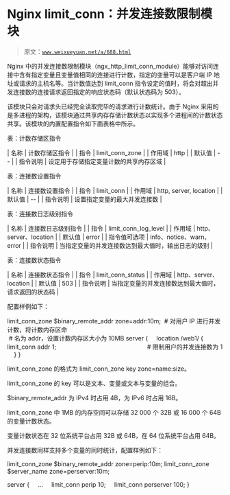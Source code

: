 # Nginx limit_conn：并发连接数限制模块

> 原文：[`www.weixueyuan.net/a/688.html`](http://www.weixueyuan.net/a/688.html)

Nginx 中的并发连接数限制模块（ngx_http_limit_conn_module）能够对访问连接中含有指定变量且变量值相同的连接进行计数，指定的变量可以是客户端 IP 地址或请求的主机名等。当计数值达到 limit_conn 指令设定的值时，将会对超出并发连接数的连接请求返回指定的响应状态码（默认状态码为 503）。

该模块只会对请求头已经完全读取完毕的请求进行计数统计。由于 Nginx 采用的是多进程的架构，该模块通过共享内存存储计数状态以实现多个进程间的计数状态共享。该模块的内置配置指令如下面表格中所示。

表：计数存储区指令

| 名称 | 计数存储区指令 |
| 指令 | limit_conn_zone |
| 作用域 | http |
| 默认值 | -- |
| 指令说明 | 设定用于存储指定变量计数的共享内存区域 |

表：连接数设置指令

| 名称 | 连接数设置指令 |
| 指令 | limit_conn |
| 作用域 | http, server, location |
| 默认值 | -- |
| 指令说明 | 设置指定变量的最大并发连接数 |

表：连接数日志级别指令

| 名称 | 连接数日志级别指令 |
| 指令 | limit_conn_log_level |
| 作用域 | http、server、location |
| 默认值 | error |
| 指令值可选项 | info、notice、warn、error |
| 指令说明 | 当指定变量的并发连接数达到最大值时，输出日志的级别 |

表：连接数状态指令

| 名称 | 连接数状态指令 |
| 指令 | limit_conn_status |
| 作用域 | http、server、location |
| 默认值 | 503 |
| 指令说明 | 当指定变量的并发连接数达到最大值时，请求返回的状态码 |

配置样例如下：

limit_conn_zone $binary_remote_addr zone=addr:10m;  # 对用户 IP 进行并发计数，将计数内存区命
                                                                                           # 名为 addr，设置计数内存区大小为 10MB
server {
    location /web1/ {
        limit_conn addr 1;                                                      # 限制用户的并发连接数为 1
    }
}

limit_conn_zone 的格式为 limit_conn_zone key zone=name:size。

limit_conn_zone 的 key 可以是文本、变量或文本与变量的组合。

$binary_remote_addr 为 IPv4 时占用 4B，为 IPv6 时占用 16B。

limit_conn_zone 中 1MB 的内存空间可以存储 32 000 个 32B 或 16 000 个 64B 的变量计数状态。

变量计数状态在 32 位系统平台占用 32B 或 64B，在 64 位系统平台占用 64B。

并发连接数同样支持多个变量的同时统计，配置样例如下：

limit_conn_zone $binary_remote_addr zone=perip:10m;
limit_conn_zone $server_name zone=perserver:10m;

server {
    ...
    limit_conn perip 10;
    limit_conn perserver 100;
}